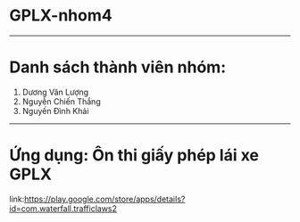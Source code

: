 # GPLX-nhom4
___
# Danh sách thành viên nhóm:
  1. Dương Văn Lượng 
  2. Nguyễn Chiến Thắng 
  3. Nguyến Đình Khải 
___
# Ứng dụng: Ôn thi giấy phép lái xe GPLX
link:https://play.google.com/store/apps/details?id=com.waterfall.trafficlaws2